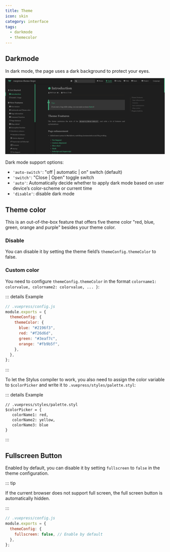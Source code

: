 ```yaml
---
title: Theme
icon: skin
category: interface
tags:
  - darkmode
  - themecolor
---
```


## Darkmode

In dark mode, the page uses a dark background to protect your eyes.

![Darkmode](./assets/darkmode.png)

Dark mode support options:

- `'auto-switch'`: "off | automatic | on" switch (default)
- `'switch'`: "Close | Open" toggle switch
- `'auto'`: Automatically decide whether to apply dark mode based on user device’s color-scheme or current time
- `'disable'`: disable dark mode

## Theme color

This is an out-of-the-box feature that offers five theme color "red, blue, green, orange and purple" besides your theme color.

### Disable

You can disable it by setting the theme field’s `themeConfig.themeColor` to false.

### Custom color

You need to configure `themeConfig.themeColor` in the format `colorname1: colorvalue, colorname2: colorvalue, ... }`:

::: details Example

```js {5-10}
// .vuepress/config.js
module.exports = {
  themeConfig: {
    themeColor: {
      blue: "#2196f3",
      red: "#f26d6d",
      green: "#3eaf7c",
      orange: "#fb9b5f",
    },
  },
};
```

:::

To let the Stylus compiler to work, you also need to assign the color variable to `$colorPicker` and write it to `.vuepress/styles/palette.styl`:

::: details Example

```stylus
// .vuepress/styles/palette.styl
$colorPicker = {
   colorName1: red,
   colorName2: yellow,
   colorName3: blue
}
```

:::

## Fullscreen Button

Enabled by default, you can disable it by setting `fullscreen` to `false` in the theme configuration.

::: tip

If the current browser does not support full screen, the full screen button is automatically hidden.

:::

```js {4}
// .vuepress/config.js
module.exports = {
  themeConfig: {
    fullscreen: false, // Enable by default
  },
};
```
